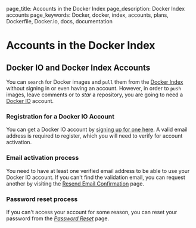 page_title: Accounts in the Docker Index
page_description: Docker Index accounts
page_keywords: Docker, docker, index, accounts, plans, Dockerfile, Docker.io, docs, documentation

# Accounts in the Docker Index

## Docker IO and Docker Index Accounts

You can `search` for Docker images and `pull` them from the [Docker Index](
https://index.docker.io) without signing in or even having an account. However,
in order to `push` images, leave comments or to *star* a repository, you are going
to need a [Docker IO](https://www.docker.io) account.

### Registration for a Docker IO Account

You can get a Docker IO account by [signing up for one here](
https://www.docker.io/account/signup/). A valid email address is required to
register, which you will need to verify for account activation.

### Email activation process

You need to have at least one verified email address to be able to use your
Docker IO account. If you can't find the validation email, you can request
another by visiting the [Resend Email Confirmation](
https://www.docker.io/account/resend-email-confirmation/) page.

### Password reset process

If you can't access your account for some reason, you can reset your password
from the [*Password Reset*](https://www.docker.io/account/forgot-password/)
page.